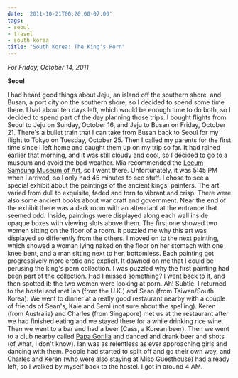 ```yaml
---
date: '2011-10-21T00:26:00-07:00'
tags:
- seoul
- travel
- south korea
title: "South Korea: The King's Porn"
---
```


*For Friday, October 14, 2011*

**Seoul**

I had heard good things about Jeju, an island off the southern shore, and Busan, a port city on the southern shore, so I decided to spend some time there. I had about ten days left, which would be enough time to do both, so I decided to spend part of the day planning those trips. I bought flights from Seoul to Jeju on Sunday, October 16, and Jeju to Busan on Friday, October 21. There's a bullet train that I can take from Busan back to Seoul for my flight to Tokyo on Tuesday, October 25. Then I called my parents for the first time since I left home and caught them up on my trip so far. It had rained earlier that morning, and it was still cloudy and cool, so I decided to go to a museum and avoid the bad weather. Mia recommended the [Leeum Samsung Museum of Art](https://www.google.com/search?q=leeum+samsung+museum+of+art), so I went there. Unfortunately, it was 5:45 PM when I arrived, so I only had 45 minutes to see stuff. I chose to see a special exhibit about the paintings of the ancient kings' painters. The art varied from dull to exquisite, faded and torn to vibrant and crisp. There were also some ancient books about war craft and government. Near the end of the exhibit there was a dark room with an attendant at the entrance that seemed odd. Inside, paintings were displayed along each wall inside opaque boxes with viewing slots above them. The first one showed two women sitting on the floor of a room. It puzzled me why this art was displayed so differently from the others. I moved on to the next painting, which showed a woman lying naked on the floor on her stomach with one knee bent, and a man sitting next to her, bottomless. Each painting got progressively more erotic and explicit. It dawned on me that I could be perusing the king's porn collection. I was puzzled why the first painting had been part of the collection. Had I missed something? I went back to it, and then spotted it: the two women were looking at porn. Ah! Subtle. I returned to the hostel and met Ian (from the U.K.) and Sean (from Taiwan/South Korea). We went to dinner at a really good restaurant nearby with a couple of friends of Sean's, Kaie and Semi (not sure about the spelling). Keren (from Australia) and Charles (from Singapore) met us at the restaurant after we had finished eating and we stayed there for a while drinking rice wine. Then we went to a bar and had a beer (Cass, a Korean beer). Then we went to a club nearby called [Papa Gorilla](http://papagorilla.com/) and danced and drank beer and shots (of what, I don't know). Ian was as relentless as ever approaching girls and dancing with them. People had started to split off and go their own way, and Charles and Keren (who were also staying at Miso Guesthouse) had already left, so I walked by myself back to the hostel. I got in around 4 AM.
